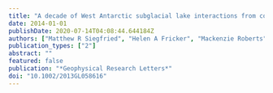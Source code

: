 ```yaml
---
title: "A decade of West Antarctic subglacial lake interactions from combined ICESat and CryoSat-2 altimetry"
date: 2014-01-01
publishDate: 2020-07-14T04:08:44.644184Z
authors: ["Matthew R Siegfried", "Helen A Fricker", "Mackenzie Roberts", "Ted A Scambos", "Slawek Tulaczyk"]
publication_types: ["2"]
abstract: ""
featured: false
publication: "*Geophysical Research Letters*"
doi: "10.1002/2013GL058616"
---
```


